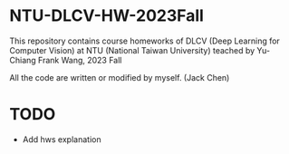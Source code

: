 # NTU-DLCV-HW-2023Fall

This repository contains course homeworks of DLCV (Deep Learning for Computer Vision) at NTU (National Taiwan University) teached by Yu-Chiang Frank Wang, 2023 Fall

All the code are written or modified by myself. (Jack Chen)


# TODO
- Add hws explanation
